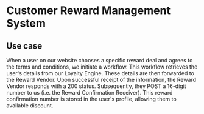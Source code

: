# Customer Reward Management System

## Use case
When a user on our website chooses a specific reward deal and agrees to the terms and conditions, we initiate a workflow. This workflow retrieves the user's details from our Loyalty Engine. These details are then forwarded to the Reward Vendor. Upon successful receipt of the information, the Reward Vendor responds with a 200 status. Subsequently, they POST a 16-digit number to us (i.e. the Reward Confirmation Receiver). This reward confirmation number is stored in the user's profile, allowing them to available discount.
